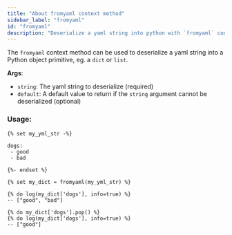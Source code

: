 ```yaml
---
title: "About fromyaml context method"
sidebar_label: "fromyaml"
id: "fromyaml"
description: "Deserialize a yaml string into python with `fromyaml` context method."
---
```


The `fromyaml` context method can be used to deserialize a yaml string into a Python object primitive, eg. a `dict` or `list`.

__Args__:
 * `string`: The yaml string to deserialize (required)
 * `default`: A default value to return if the `string` argument cannot be deserialized (optional)

### Usage:
```
{% set my_yml_str -%}

dogs:
 - good
 - bad

{%- endset %}

{% set my_dict = fromyaml(my_yml_str) %}

{% do log(my_dict['dogs'], info=true) %}
-- ["good", "bad"]

{% do my_dict['dogs'].pop() %}
{% do log(my_dict['dogs'], info=true) %}
-- ["good"]
```
